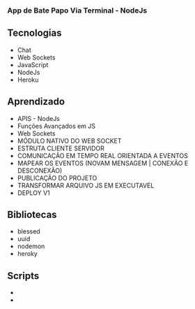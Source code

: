 ### App de Bate Papo Via Terminal - NodeJs

## Tecnologias
  - Chat
  - Web Sockets
  - JavaScript
  - NodeJs
  - Heroku

## Aprendizado
  - APIS - NodeJs
  - Funções Avançados em JS
  - Web Sockets
  - MÓDULO NATIVO DO WEB SOCKET
  - ESTRUTA CLIENTE SERVIDOR
  - COMUNICAÇÃO EM TEMPO REAL ORIENTADA A EVENTOS
  - MAPEAR OS EVENTOS (NOVAM MENSAGEM | CONEXÃO E DESCONEXÃO)
  - PUBLICAÇÃO DO PROJETO
  - TRANSFORMAR ARQUIVO JS EM EXECUTAVEL
  - DEPLOY V1

## Bibliotecas
  - blessed
  - uuid
  - nodemon
  - heroky

## Scripts
 
  -
  -